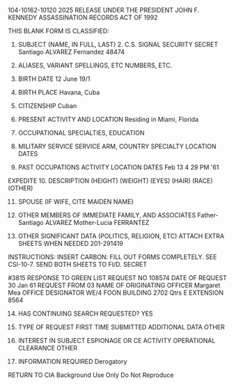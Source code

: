 104-10162-10120  2025 RELEASE UNDER THE PRESIDENT JOHN F. KENNEDY ASSASSINATION RECORDS ACT OF 1992

THIS BLANK FORM IS CLASSIFIED:
1. SUBJECT (NAME, IN FULL, LAST) 2. C.S. SIGNAL SECURITY SECRET
Santiago ALVAREZ Fernandez 48474
2. ALIASES, VARIANT SPELLINGS, ETC NUMBERS, ETC.

3. BIRTH DATE
12 June 19/1
4. BIRTH PLACE
Havana, Cuba
5. CITIZENSHIP
Cuban
6. PRESENT ACTIVITY AND LOCATION
Residing in Miami, Florida
7. OCCUPATIONAL SPECIALTIES, EDUCATION

8. MILITARY SERVICE
SERVICE ARM, COUNTRY SPECIALTY LOCATION DATES

9. PAST OCCUPATIONS
ACTIVITY LOCATION DATES
Feb 13 4 29 PM '61

EXPEDITE
10. DESCRIPTION
(HEIGHT) (WEIGHT) (EYES) (HAIR) (RACE) (OTHER)

11. SPOUSE (IF WIFE, CITE MAIDEN NAME)

12. OTHER MEMBERS OF IMMEDIATE FAMILY, AND ASSOCIATES
Father-Santiago ALVAREZ
Mother-Lucia FERRANTEZ

13. OTHER SIGNIFICANT DATA (POLITICS, RELIGION, ETC) ATTACH EXTRA SHEETS WHEN NEEDED
201-291419

INSTRUCTIONS: INSERT CARBON: FILL OUT FORMS COMPLETELY. SEE CSI-10-7.
SEND BOTH SHEETS TO FI/D.
SECRET

#3815
RESPONSE TO GREEN LIST
REQUEST NO 108574
DATE OF REQUEST
30 Jan 61
REQUEST FROM
03 NAME OF ORIGINATING OFFICER
Margaret Mea
OFFICE DESIGNATOR WE/4
FOON BUILDING 2702 Qtrs E
EXTENSION 8564

14. HAS CONTINUING SEARCH REQUESTED? YES

15. TYPE OF REQUEST
FIRST TIME SUBMITTED
ADDITIONAL DATA
OTHER

16. INTEREST IN SUBJECT
ESPIONAGE OR CE ACTIVITY
OPERATIONAL CLEARANCE
OTHER

17. INFORMATION REQUIRED
Derogatory

RETURN TO CIA
Background Use Only
Do Not Reproduce
